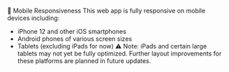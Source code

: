 📱 Mobile Responsiveness
This web app is fully responsive on mobile devices including:
  - iPhone 12 and other iOS smartphones
  - Android phones of various screen sizes
  - Tablets (excluding iPads for now)
⚠️ Note: iPads and certain large tablets may not yet be fully optimized. Further layout improvements for these platforms are planned in future updates.
